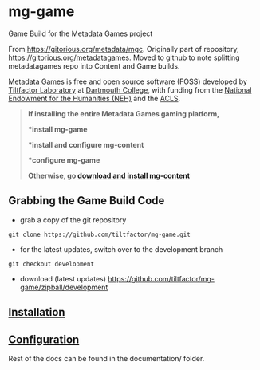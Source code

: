 # mg-game #

Game Build for the Metadata Games project

From https://gitorious.org/metadata/mgc.
Originally part of repository, https://gitorious.org/metadatagames.
Moved to github to note splitting metadatagames repo into Content and Game builds.

[Metadata Games](http://www.metadatagames.org/) is free and open source software (FOSS)
developed by [Tiltfactor Laboratory](http://www.tiltfactor.org/) at [Dartmouth College](http://www.dartmouth.edu/),
with funding from the [National Endowment for the Humanities (NEH)](http://www.neh.gov/) and the [ACLS](http://www.acls.org/).

>__If installing the entire Metadata Games gaming platform,__
>
>__*install mg-game__
>
>__*install and configure mg-content__
>
>__*configure mg-game__
>
>__Otherwise, go [download and install mg-content](https://www.github.com/tiltfactor/mg-content)__

## Grabbing the Game Build Code ##

* grab a copy of the git repository
```
git clone https://github.com/tiltfactor/mg-game.git
```

* for the latest updates, switch over to the development branch
```
git checkout development
```

* download
(latest updates) https://github.com/tiltfactor/mg-game/zipball/development

## [Installation](documentation/install_gameapp.md) ##

## [Configuration](documentation/configure_gameapp.md) ##

Rest of the docs can be found in the documentation/ folder.
